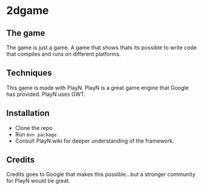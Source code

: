 2dgame
======

## The game
The game is just a game. A game that shows thats its possible to write code that compiles and runs on different platforms. 

## Techniques 
This game is made with PlayN. PlayN is a great game engine that Google has provided. PlayN uses GWT.

## Installation
* Clone the repo
* Run `mvn package`
* Consult PlayN wiki for deeper understanding of the framework.


## Credits
Credits goes to Google that makes this possible...but a stronger community for PlayN would be great.
